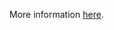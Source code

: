 More information [here](https://docs.prismacloud.io/en/enterprise-edition/policy-reference/alibaba-policies/alibaba-iam-policies/ensure-alibaba-cloud-ram-enforces-mfa).
